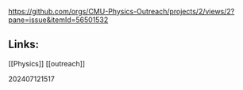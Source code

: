 https://github.com/orgs/CMU-Physics-Outreach/projects/2/views/2?pane=issue&itemId=56501532


## Links: 

[[Physics]]
[[outreach]]


202407121517
